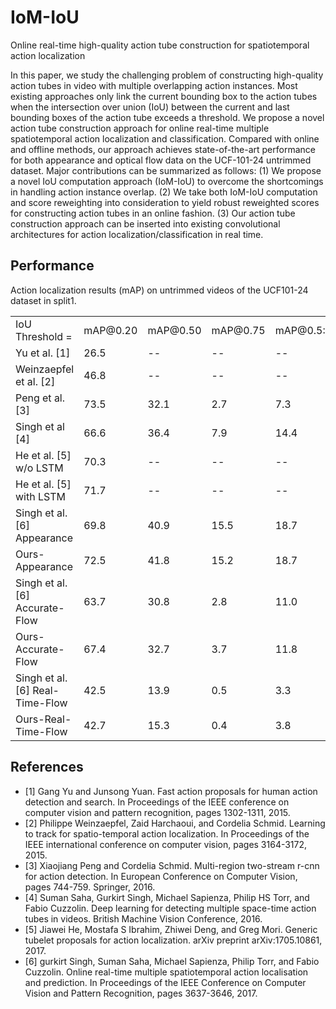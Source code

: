 # IoM-IoU
Online real-time high-quality action tube construction for spatiotemporal action localization

In this paper, we study the challenging problem of constructing high-quality action tubes in video with multiple overlapping action instances. Most existing approaches only link the current bounding box to the action tubes when the intersection over union (IoU) between the current and last bounding boxes of the action tube exceeds a threshold. We propose a novel action tube construction approach for online real-time multiple spatiotemporal action localization and classification. Compared with online and offline methods, our approach achieves state-of-the-art performance for both appearance and optical flow data on the UCF-101-24 untrimmed dataset. Major contributions can be summarized as follows:
(1) We propose a novel IoU computation approach (IoM-IoU) to overcome the shortcomings in handling action instance overlap.
(2) We take both IoM-IoU computation and score reweighting into consideration to yield robust reweighted scores for constructing action tubes in an online fashion.
(3) Our action tube construction approach can be inserted into existing convolutional architectures for action localization/classification in real time.

## Performance
Action localization results (mAP) on untrimmed videos of the UCF101-24 dataset in split1.
<table style="width:100% th">
  <tr>
    <td>IoU Threshold = </td>
    <td>mAP@0.20</td> 
    <td>mAP@0.50</td>
    <td>mAP@0.75</td>
    <td>mAP@0.5:0.95</td>
  </tr>
  <tr>
    <td align="left">Yu et al. [1] </td> 
    <td>26.5</td>
    <td>--</td>
    <td>--</td> 
    <td>--</td>
  </tr>
  <tr>
    <td align="left">Weinzaepfel et al. [2] </td> 
    <td>46.8</td>
    <td>--</td> 
    <td>--</td>
    <td>--</td>
  </tr>
  <tr>
    <td align="left">Peng et al. [3] </td> 
    <td>73.5</td>
    <td>32.1</td> 
    <td>2.7</td>
    <td>7.3</td>
  </tr>
  <tr>
    <td align="left">Singh et al [4] </td> 
    <td>66.6</td>
    <td>36.4</td>
    <td>7.9</td> 
    <td>14.4</td> 
  </tr>
  <tr>
    <td align="left">He et al. [5] w/o LSTM</td> 
    <td>70.3</td>
    <td>--</td>
    <td>--</td>
    <td>--</td>
  </tr>
  <tr>
    <td align="left">He et al. [5] with LSTM</td> 
    <td>71.7</td>
    <td>--</td>
    <td>--</td>
    <td>--</td>
  </tr>
    <tr>
    <td align="left">Singh et al. [6] Appearance</td> 
    <td>69.8</td>
    <td>40.9</td>
    <td>15.5</td>
    <td>18.7</td>
  </tr>
  <tr>
    <td align="left">Ours-Appearance</td> 
    <td>72.5</td>
    <td>41.8</td>
    <td>15.2</td>
    <td>18.7</td>       
  </tr>
    </tr>
  <tr>
    <td align="left">Singh et al. [6] Accurate-Flow</td> 
    <td>63.7</td>
    <td>30.8</td>
    <td>2.8</td>
    <td>11.0</td>
  </tr>
  <tr>
    <td align="left">Ours-Accurate-Flow</td> 
    <td>67.4</td>
    <td>32.7</td>
    <td>3.7</td>
    <td>11.8</td>       
  </tr>
    <tr>
    <td align="left">Singh et al. [6] Real-Time-Flow</td> 
    <td>42.5</td>
    <td>13.9</td>
    <td>0.5</td>
    <td>3.3</td>
  </tr>
  <tr>
    <td align="left">Ours-Real-Time-Flow</td> 
    <td>42.7</td>
    <td>15.3</td>
    <td>0.4</td>
    <td>3.8</td>       
  </tr>
     
</table>

## References
- [1] Gang Yu and Junsong Yuan. Fast action proposals for human action detection and search. In Proceedings of the IEEE conference on computer vision and pattern recognition, pages 1302-1311, 2015.
- [2] Philippe Weinzaepfel, Zaid Harchaoui, and Cordelia Schmid. Learning to track for spatio-temporal action localization. In Proceedings of the IEEE international conference on computer vision, pages 3164-3172, 2015.
- [3] Xiaojiang Peng and Cordelia Schmid. Multi-region two-stream r-cnn for action detection. In European Conference on Computer Vision, pages 744-759. Springer, 2016.
- [4] Suman Saha, Gurkirt Singh, Michael Sapienza, Philip HS Torr, and Fabio Cuzzolin. Deep learning for detecting multiple space-time action tubes in videos. British Machine Vision Conference, 2016.
- [5] Jiawei He, Mostafa S Ibrahim, Zhiwei Deng, and Greg Mori. Generic tubelet proposals for action localization. arXiv preprint arXiv:1705.10861, 2017.
- [6] gurkirt Singh, Suman Saha, Michael Sapienza, Philip Torr, and Fabio Cuzzolin. Online real-time multiple spatiotemporal action localisation and prediction. In Proceedings of the IEEE Conference on Computer Vision and Pattern Recognition, pages 3637-3646, 2017.
